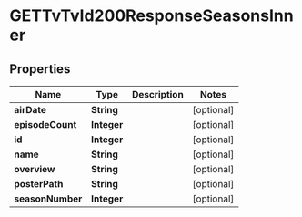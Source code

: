 

# GETTvTvId200ResponseSeasonsInner


## Properties

| Name | Type | Description | Notes |
|------------ | ------------- | ------------- | -------------|
|**airDate** | **String** |  |  [optional] |
|**episodeCount** | **Integer** |  |  [optional] |
|**id** | **Integer** |  |  [optional] |
|**name** | **String** |  |  [optional] |
|**overview** | **String** |  |  [optional] |
|**posterPath** | **String** |  |  [optional] |
|**seasonNumber** | **Integer** |  |  [optional] |




